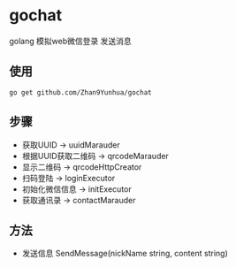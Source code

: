 # gochat
golang 模拟web微信登录 发送消息

## 使用

```
go get github.com/Zhan9Yunhua/gochat
```

## 步骤

- 获取UUID -> uuidMarauder
- 根据UUID获取二维码 -> qrcodeMarauder
- 显示二维码 -> qrcodeHttpCreator
- 扫码登陆 -> loginExecutor
- 初始化微信信息 -> initExecutor
- 获取通讯录 -> contactMarauder

## 方法

- 发送信息 SendMessage(nickName string, content string)